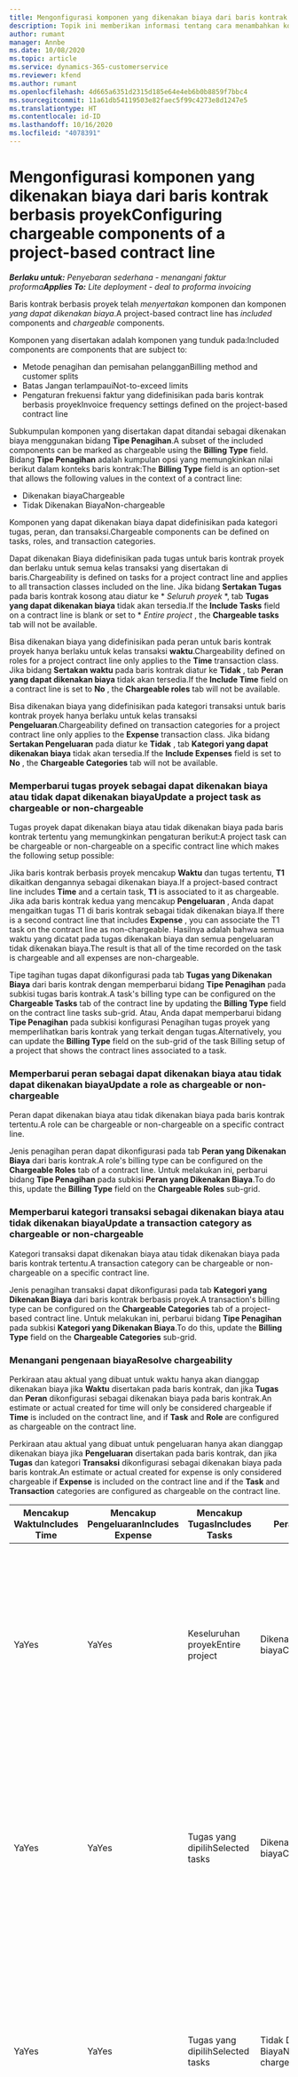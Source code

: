```yaml
---
title: Mengonfigurasi komponen yang dikenakan biaya dari baris kontrak berbasis proyek
description: Topik ini memberikan informasi tentang cara menambahkan komponen yang dikenakan biaya ke lini kontrak dalam Project Operations.
author: rumant
manager: Annbe
ms.date: 10/08/2020
ms.topic: article
ms.service: dynamics-365-customerservice
ms.reviewer: kfend
ms.author: rumant
ms.openlocfilehash: 4d665a6351d2315d185e64e4eb6b0b8859f7bbc4
ms.sourcegitcommit: 11a61db54119503e82faec5f99c4273e8d1247e5
ms.translationtype: HT
ms.contentlocale: id-ID
ms.lasthandoff: 10/16/2020
ms.locfileid: "4078391"
---
```

# <a name="configuring-chargeable-components-of-a-project-based-contract-line"></a><span data-ttu-id="8ce12-103">Mengonfigurasi komponen yang dikenakan biaya dari baris kontrak berbasis proyek</span><span class="sxs-lookup"><span data-stu-id="8ce12-103">Configuring chargeable components of a project-based contract line</span></span>

<span data-ttu-id="8ce12-104">_**Berlaku untuk:** Penyebaran sederhana - menangani faktur proforma_</span><span class="sxs-lookup"><span data-stu-id="8ce12-104">_**Applies To:** Lite deployment - deal to proforma invoicing_</span></span>

<span data-ttu-id="8ce12-105">Baris kontrak berbasis proyek telah *menyertakan* komponen dan komponen *yang dapat dikenakan biaya*.</span><span class="sxs-lookup"><span data-stu-id="8ce12-105">A project-based contract line has *included* components and *chargeable* components.</span></span>

<span data-ttu-id="8ce12-106">Komponen yang disertakan adalah komponen yang tunduk pada:</span><span class="sxs-lookup"><span data-stu-id="8ce12-106">Included components are components that are subject to:</span></span>

  - <span data-ttu-id="8ce12-107">Metode penagihan dan pemisahan pelanggan</span><span class="sxs-lookup"><span data-stu-id="8ce12-107">Billing method and customer splits</span></span>
  - <span data-ttu-id="8ce12-108">Batas Jangan terlampaui</span><span class="sxs-lookup"><span data-stu-id="8ce12-108">Not-to-exceed limits</span></span> 
  - <span data-ttu-id="8ce12-109">Pengaturan frekuensi faktur yang didefinisikan pada baris kontrak berbasis proyek</span><span class="sxs-lookup"><span data-stu-id="8ce12-109">Invoice frequency settings defined on the project-based contract line</span></span>

<span data-ttu-id="8ce12-110">Subkumpulan komponen yang disertakan dapat ditandai sebagai dikenakan biaya menggunakan bidang **Tipe Penagihan**.</span><span class="sxs-lookup"><span data-stu-id="8ce12-110">A subset of the included components can be marked as chargeable using the **Billing Type** field.</span></span> <span data-ttu-id="8ce12-111">Bidang **Tipe Penagihan** adalah kumpulan opsi yang memungkinkan nilai berikut dalam konteks baris kontrak:</span><span class="sxs-lookup"><span data-stu-id="8ce12-111">The **Billing Type** field is an option-set that allows the following values in the context of a contract line:</span></span>

  - <span data-ttu-id="8ce12-112">Dikenakan biaya</span><span class="sxs-lookup"><span data-stu-id="8ce12-112">Chargeable</span></span>
  - <span data-ttu-id="8ce12-113">Tidak Dikenakan Biaya</span><span class="sxs-lookup"><span data-stu-id="8ce12-113">Non-chargeable</span></span>

<span data-ttu-id="8ce12-114">Komponen yang dapat dikenakan biaya dapat didefinisikan pada kategori tugas, peran, dan transaksi.</span><span class="sxs-lookup"><span data-stu-id="8ce12-114">Chargeable components can be defined on tasks, roles, and transaction categories.</span></span>

<span data-ttu-id="8ce12-115">Dapat dikenakan Biaya didefinisikan pada tugas untuk baris kontrak proyek dan berlaku untuk semua kelas transaksi yang disertakan di baris.</span><span class="sxs-lookup"><span data-stu-id="8ce12-115">Chargeability is defined on tasks for a project contract line and applies to all transaction classes included on the line.</span></span> <span data-ttu-id="8ce12-116">Jika bidang **Sertakan Tugas** pada baris kontrak kosong atau diatur ke \* *Seluruh proyek* \*, tab **Tugas yang dapat dikenakan biaya** tidak akan tersedia.</span><span class="sxs-lookup"><span data-stu-id="8ce12-116">If the **Include Tasks** field on a contract line is blank or set to \* *Entire project* , the **Chargeable tasks** tab will not be available.</span></span>

<span data-ttu-id="8ce12-117">Bisa dikenakan biaya yang didefinisikan pada peran untuk baris kontrak proyek hanya berlaku untuk kelas transaksi **waktu**.</span><span class="sxs-lookup"><span data-stu-id="8ce12-117">Chargeability defined on roles for a project contract line only applies to the **Time** transaction class.</span></span> <span data-ttu-id="8ce12-118">Jika bidang **Sertakan waktu** pada baris kontrak diatur ke **Tidak** , tab **Peran yang dapat dikenakan biaya** tidak akan tersedia.</span><span class="sxs-lookup"><span data-stu-id="8ce12-118">If the **Include Time** field on a contract line is set to **No** , the **Chargeable roles** tab will not be available.</span></span>

<span data-ttu-id="8ce12-119">Bisa dikenakan biaya yang didefinisikan pada kategori transaksi untuk baris kontrak proyek hanya berlaku untuk kelas transaksi **Pengeluaran**.</span><span class="sxs-lookup"><span data-stu-id="8ce12-119">Chargeability defined on transaction categories for a project contract line only applies to the **Expense** transaction class.</span></span> <span data-ttu-id="8ce12-120">Jika bidang **Sertakan Pengeluaran** pada diatur ke **Tidak** , tab **Kategori yang dapat dikenakan biaya** tidak akan tersedia.</span><span class="sxs-lookup"><span data-stu-id="8ce12-120">If the **Include Expenses** field is set to **No** , the **Chargeable Categories** tab will not be available.</span></span>

### <a name="update-a-project-task-as-chargeable-or-non-chargeable"></a><span data-ttu-id="8ce12-121">Memperbarui tugas proyek sebagai dapat dikenakan biaya atau tidak dapat dikenakan biaya</span><span class="sxs-lookup"><span data-stu-id="8ce12-121">Update a project task as chargeable or non-chargeable</span></span>

<span data-ttu-id="8ce12-122">Tugas proyek dapat dikenakan biaya atau tidak dikenakan biaya pada baris kontrak tertentu yang memungkinkan pengaturan berikut:</span><span class="sxs-lookup"><span data-stu-id="8ce12-122">A project task can be chargeable or non-chargeable on a specific contract line which makes the following setup possible:</span></span>

<span data-ttu-id="8ce12-123">Jika baris kontrak berbasis proyek mencakup **Waktu** dan tugas tertentu, **T1** dikaitkan dengannya sebagai dikenakan biaya.</span><span class="sxs-lookup"><span data-stu-id="8ce12-123">If a project-based contract line includes **Time** and a certain task, **T1** is associated to it as chargeable.</span></span> <span data-ttu-id="8ce12-124">Jika ada baris kontrak kedua yang mencakup **Pengeluaran** , Anda dapat mengaitkan tugas T1 di baris kontrak sebagai tidak dikenakan biaya.</span><span class="sxs-lookup"><span data-stu-id="8ce12-124">If there is a second contract line that includes **Expense** , you can associate the T1 task on the contract line as non-chargeable.</span></span> <span data-ttu-id="8ce12-125">Hasilnya adalah bahwa semua waktu yang dicatat pada tugas dikenakan biaya dan semua pengeluaran tidak dikenakan biaya.</span><span class="sxs-lookup"><span data-stu-id="8ce12-125">The result is that all of the time recorded on the task is chargeable and all expenses are non-chargeable.</span></span>

<span data-ttu-id="8ce12-126">Tipe tagihan tugas dapat dikonfigurasi pada tab **Tugas yang Dikenakan Biaya** dari baris kontrak dengan memperbarui bidang **Tipe Penagihan** pada subkisi tugas baris kontrak.</span><span class="sxs-lookup"><span data-stu-id="8ce12-126">A task's billing type can be configured on the **Chargeable Tasks** tab of the contract line by updating the **Billing Type** field on the contract line tasks sub-grid.</span></span> <span data-ttu-id="8ce12-127">Atau, Anda dapat memperbarui bidang **Tipe Penagihan** pada subkisi konfigurasi Penagihan tugas proyek yang memperlihatkan baris kontrak yang terkait dengan tugas.</span><span class="sxs-lookup"><span data-stu-id="8ce12-127">Alternatively, you can update the **Billing Type** field on the sub-grid of the task Billing setup of a project that shows the contract lines associated to a task.</span></span>

### <a name="update-a-role-as-chargeable-or-non-chargeable"></a><span data-ttu-id="8ce12-128">Memperbarui peran sebagai dapat dikenakan biaya atau tidak dapat dikenakan biaya</span><span class="sxs-lookup"><span data-stu-id="8ce12-128">Update a role as chargeable or non-chargeable</span></span>

<span data-ttu-id="8ce12-129">Peran dapat dikenakan biaya atau tidak dikenakan biaya pada baris kontrak tertentu.</span><span class="sxs-lookup"><span data-stu-id="8ce12-129">A role can be chargeable or non-chargeable on a specific contract line.</span></span>

<span data-ttu-id="8ce12-130">Jenis penagihan peran dapat dikonfigurasi pada tab **Peran yang Dikenakan Biaya** dari baris kontrak.</span><span class="sxs-lookup"><span data-stu-id="8ce12-130">A role's billing type can be configured on the **Chargeable Roles** tab of a contract line.</span></span> <span data-ttu-id="8ce12-131">Untuk melakukan ini, perbarui bidang **Tipe Penagihan** pada subkisi **Peran yang Dikenakan Biaya**.</span><span class="sxs-lookup"><span data-stu-id="8ce12-131">To do this, update the **Billing Type** field on the **Chargeable Roles** sub-grid.</span></span>

### <a name="update-a-transaction-category-as-chargeable-or-non-chargeable"></a><span data-ttu-id="8ce12-132">Memperbarui kategori transaksi sebagai dikenakan biaya atau tidak dikenakan biaya</span><span class="sxs-lookup"><span data-stu-id="8ce12-132">Update a transaction category as chargeable or non-chargeable</span></span>

<span data-ttu-id="8ce12-133">Kategori transaksi dapat dikenakan biaya atau tidak dikenakan biaya pada baris kontrak tertentu.</span><span class="sxs-lookup"><span data-stu-id="8ce12-133">A transaction category can be chargeable or non-chargeable on a specific contract line.</span></span>

<span data-ttu-id="8ce12-134">Jenis penagihan transaksi dapat dikonfigurasi pada tab **Kategori yang Dikenakan Biaya** dari baris kontrak berbasis proyek.</span><span class="sxs-lookup"><span data-stu-id="8ce12-134">A transaction's billing type can be configured on the **Chargeable Categories** tab of a project-based contract line.</span></span> <span data-ttu-id="8ce12-135">Untuk melakukan ini, perbarui bidang **Tipe Penagihan** pada subkisi **Kategori yang Dikenakan Biaya**.</span><span class="sxs-lookup"><span data-stu-id="8ce12-135">To do this, update the **Billing Type** field on the **Chargeable Categories** sub-grid.</span></span>

### <a name="resolve-chargeability"></a><span data-ttu-id="8ce12-136">Menangani pengenaan biaya</span><span class="sxs-lookup"><span data-stu-id="8ce12-136">Resolve chargeability</span></span>

<span data-ttu-id="8ce12-137">Perkiraan atau aktual yang dibuat untuk waktu hanya akan dianggap dikenakan biaya jika **Waktu** disertakan pada baris kontrak, dan jika **Tugas** dan **Peran** dikonfigurasi sebagai dikenakan biaya pada baris kontrak.</span><span class="sxs-lookup"><span data-stu-id="8ce12-137">An estimate or actual created for time will only be considered chargeable if **Time** is included on the contract line, and if **Task** and **Role** are configured as chargeable on the contract line.</span></span>

<span data-ttu-id="8ce12-138">Perkiraan atau aktual yang dibuat untuk pengeluaran hanya akan dianggap dikenakan biaya jika **Pengeluaran** disertakan pada baris kontrak, dan jika **Tugas** dan kategori **Transaksi** dikonfigurasi sebagai dikenakan biaya pada baris kontrak.</span><span class="sxs-lookup"><span data-stu-id="8ce12-138">An estimate or actual created for expense is only considered chargeable if **Expense** is included on the contract line and if the **Task** and **Transaction** categories are configured as chargeable on the contract line.</span></span>


| <span data-ttu-id="8ce12-139">Mencakup Waktu</span><span class="sxs-lookup"><span data-stu-id="8ce12-139">Includes Time</span></span> | <span data-ttu-id="8ce12-140">Mencakup Pengeluaran</span><span class="sxs-lookup"><span data-stu-id="8ce12-140">Includes Expense</span></span> | <span data-ttu-id="8ce12-141">Mencakup Tugas</span><span class="sxs-lookup"><span data-stu-id="8ce12-141">Includes Tasks</span></span> | <span data-ttu-id="8ce12-142">Peran</span><span class="sxs-lookup"><span data-stu-id="8ce12-142">Role</span></span>           | <span data-ttu-id="8ce12-143">Kategori</span><span class="sxs-lookup"><span data-stu-id="8ce12-143">Category</span></span>       | <span data-ttu-id="8ce12-144">Tugas</span><span class="sxs-lookup"><span data-stu-id="8ce12-144">Task</span></span>                                                                                                      |
|---------------|------------------|----------------|----------------|----------------|-----------------------------------------------------------------------------------------------------------|
| <span data-ttu-id="8ce12-145">Ya</span><span class="sxs-lookup"><span data-stu-id="8ce12-145">Yes</span></span>           | <span data-ttu-id="8ce12-146">Ya</span><span class="sxs-lookup"><span data-stu-id="8ce12-146">Yes</span></span>              | <span data-ttu-id="8ce12-147">Keseluruhan proyek</span><span class="sxs-lookup"><span data-stu-id="8ce12-147">Entire project</span></span> | <span data-ttu-id="8ce12-148">Dikenakan biaya</span><span class="sxs-lookup"><span data-stu-id="8ce12-148">Chargeable</span></span>     | <span data-ttu-id="8ce12-149">Dikenakan biaya</span><span class="sxs-lookup"><span data-stu-id="8ce12-149">Chargeable</span></span>     | <span data-ttu-id="8ce12-150">Penagihan pada aktual Waktu: **Dikenakan Biaya**</span><span class="sxs-lookup"><span data-stu-id="8ce12-150">Billing on a Time actual: **Chargeable**</span></span> </br> <span data-ttu-id="8ce12-151">Jenis penagihan pada aktual Pengeluaran: **Dikenakan biaya**</span><span class="sxs-lookup"><span data-stu-id="8ce12-151">Billing type on Expense actual: **Chargeable**</span></span>           |
| <span data-ttu-id="8ce12-152">Ya</span><span class="sxs-lookup"><span data-stu-id="8ce12-152">Yes</span></span>           | <span data-ttu-id="8ce12-153">Ya</span><span class="sxs-lookup"><span data-stu-id="8ce12-153">Yes</span></span>              | <span data-ttu-id="8ce12-154">Tugas yang dipilih</span><span class="sxs-lookup"><span data-stu-id="8ce12-154">Selected tasks</span></span> | <span data-ttu-id="8ce12-155">Dikenakan biaya</span><span class="sxs-lookup"><span data-stu-id="8ce12-155">Chargeable</span></span>     | <span data-ttu-id="8ce12-156">Dikenakan biaya</span><span class="sxs-lookup"><span data-stu-id="8ce12-156">Chargeable</span></span>     | <span data-ttu-id="8ce12-157">Penagihan pada aktual Waktu: **Dikenakan Biaya**</span><span class="sxs-lookup"><span data-stu-id="8ce12-157">Billing on a Time actual: **Chargeable**</span></span> </br> <span data-ttu-id="8ce12-158">Jenis penagihan pada aktual Pengeluaran: **Dikenakan biaya**</span><span class="sxs-lookup"><span data-stu-id="8ce12-158">Billing type on Expense actual: **Chargeable**</span></span>           |
| <span data-ttu-id="8ce12-159">Ya</span><span class="sxs-lookup"><span data-stu-id="8ce12-159">Yes</span></span>           | <span data-ttu-id="8ce12-160">Ya</span><span class="sxs-lookup"><span data-stu-id="8ce12-160">Yes</span></span>              | <span data-ttu-id="8ce12-161">Tugas yang dipilih</span><span class="sxs-lookup"><span data-stu-id="8ce12-161">Selected tasks</span></span> | <span data-ttu-id="8ce12-162">Tidak Dikenakan Biaya</span><span class="sxs-lookup"><span data-stu-id="8ce12-162">Non-chargeable</span></span> | <span data-ttu-id="8ce12-163">Dikenakan biaya</span><span class="sxs-lookup"><span data-stu-id="8ce12-163">Chargeable</span></span>     | <span data-ttu-id="8ce12-164">Penagihan pada aktual Waktu: **Tidak Dikenakan Biaya**</span><span class="sxs-lookup"><span data-stu-id="8ce12-164">Billing on a Time actual: **Non-chargeable**</span></span> </br> <span data-ttu-id="8ce12-165">Jenis penagihan pada aktual Pengeluaran: **Dikenakan biaya**</span><span class="sxs-lookup"><span data-stu-id="8ce12-165">Billing type on Expense actual: **Chargeable**</span></span>       |
| <span data-ttu-id="8ce12-166">Ya</span><span class="sxs-lookup"><span data-stu-id="8ce12-166">Yes</span></span>           | <span data-ttu-id="8ce12-167">Ya</span><span class="sxs-lookup"><span data-stu-id="8ce12-167">Yes</span></span>              | <span data-ttu-id="8ce12-168">Tugas yang dipilih</span><span class="sxs-lookup"><span data-stu-id="8ce12-168">Selected tasks</span></span> | <span data-ttu-id="8ce12-169">Dikenakan biaya</span><span class="sxs-lookup"><span data-stu-id="8ce12-169">Chargeable</span></span>     | <span data-ttu-id="8ce12-170">Dikenakan biaya</span><span class="sxs-lookup"><span data-stu-id="8ce12-170">Chargeable</span></span>     | <span data-ttu-id="8ce12-171">Penagihan pada aktual Waktu: **Tidak Dikenakan Biaya**</span><span class="sxs-lookup"><span data-stu-id="8ce12-171">Billing on a Time actual: **Non-chargeable**</span></span> </br> <span data-ttu-id="8ce12-172">Jenis penagihan pada aktual Pengeluaran:   **Tidak Dikenakan biaya**</span><span class="sxs-lookup"><span data-stu-id="8ce12-172">Billing type on Expense actual:   **Non-chargeable**</span></span> |
| <span data-ttu-id="8ce12-173">Ya</span><span class="sxs-lookup"><span data-stu-id="8ce12-173">Yes</span></span>           | <span data-ttu-id="8ce12-174">Ya</span><span class="sxs-lookup"><span data-stu-id="8ce12-174">Yes</span></span>              | <span data-ttu-id="8ce12-175">Tugas yang dipilih</span><span class="sxs-lookup"><span data-stu-id="8ce12-175">Selected tasks</span></span> | <span data-ttu-id="8ce12-176">Tidak Dikenakan Biaya</span><span class="sxs-lookup"><span data-stu-id="8ce12-176">Non-chargeable</span></span> | <span data-ttu-id="8ce12-177">Dikenakan biaya</span><span class="sxs-lookup"><span data-stu-id="8ce12-177">Chargeable</span></span>     | <span data-ttu-id="8ce12-178">Penagihan pada aktual Waktu: **Tidak Dikenakan Biaya**</span><span class="sxs-lookup"><span data-stu-id="8ce12-178">Billing on a Time actual: **Non-chargeable**</span></span> </br> <span data-ttu-id="8ce12-179">Jenis penagihan pada aktual Pengeluaran:   **Tidak Dikenakan biaya**</span><span class="sxs-lookup"><span data-stu-id="8ce12-179">Billing type on Expense actual:   **Non-chargeable**</span></span> |
| <span data-ttu-id="8ce12-180">Ya</span><span class="sxs-lookup"><span data-stu-id="8ce12-180">Yes</span></span>           | <span data-ttu-id="8ce12-181">Ya</span><span class="sxs-lookup"><span data-stu-id="8ce12-181">Yes</span></span>              | <span data-ttu-id="8ce12-182">Tugas yang dipilih</span><span class="sxs-lookup"><span data-stu-id="8ce12-182">Selected tasks</span></span> | <span data-ttu-id="8ce12-183">Tidak Dikenakan Biaya</span><span class="sxs-lookup"><span data-stu-id="8ce12-183">Non-chargeable</span></span> | <span data-ttu-id="8ce12-184">Tidak Dikenakan Biaya</span><span class="sxs-lookup"><span data-stu-id="8ce12-184">Non-chargeable</span></span> | <span data-ttu-id="8ce12-185">Penagihan pada aktual Waktu: **Tidak Dikenakan Biaya**</span><span class="sxs-lookup"><span data-stu-id="8ce12-185">Billing on a Time actual: **Non-chargeable**</span></span> </br> <span data-ttu-id="8ce12-186">Jenis penagihan pada aktual Pengeluaran:   **Tidak Dikenakan biaya**</span><span class="sxs-lookup"><span data-stu-id="8ce12-186">Billing type on Expense actual:   **Non-chargeable**</span></span> |
| <span data-ttu-id="8ce12-187">No</span><span class="sxs-lookup"><span data-stu-id="8ce12-187">No</span></span>            | <span data-ttu-id="8ce12-188">Ya</span><span class="sxs-lookup"><span data-stu-id="8ce12-188">Yes</span></span>              | <span data-ttu-id="8ce12-189">Keseluruhan proyek</span><span class="sxs-lookup"><span data-stu-id="8ce12-189">Entire project</span></span> | <span data-ttu-id="8ce12-190">Tidak dapat diatur</span><span class="sxs-lookup"><span data-stu-id="8ce12-190">Can't be set</span></span>   | <span data-ttu-id="8ce12-191">Dikenakan biaya</span><span class="sxs-lookup"><span data-stu-id="8ce12-191">Chargeable</span></span>     | <span data-ttu-id="8ce12-192">Penagihan pada aktual Waktu: **Tidak tersedia**</span><span class="sxs-lookup"><span data-stu-id="8ce12-192">Billing on a Time actual: **Not available**</span></span></br><span data-ttu-id="8ce12-193">Jenis penagihan pada aktual Pengeluaran: **Dikenakan biaya**</span><span class="sxs-lookup"><span data-stu-id="8ce12-193">Billing type on Expense actual: **Chargeable**</span></span>          |
| <span data-ttu-id="8ce12-194">No</span><span class="sxs-lookup"><span data-stu-id="8ce12-194">No</span></span>            | <span data-ttu-id="8ce12-195">Ya</span><span class="sxs-lookup"><span data-stu-id="8ce12-195">Yes</span></span>              | <span data-ttu-id="8ce12-196">Keseluruhan proyek</span><span class="sxs-lookup"><span data-stu-id="8ce12-196">Entire project</span></span> | <span data-ttu-id="8ce12-197">Tidak dapat diatur</span><span class="sxs-lookup"><span data-stu-id="8ce12-197">Can't be set</span></span>   | <span data-ttu-id="8ce12-198">Tidak Dikenakan Biaya</span><span class="sxs-lookup"><span data-stu-id="8ce12-198">Non-chargeable</span></span> | <span data-ttu-id="8ce12-199">Penagihan pada aktual Waktu: **Tidak tersedia**</span><span class="sxs-lookup"><span data-stu-id="8ce12-199">Billing on a Time actual: **Not available**</span></span></br> <span data-ttu-id="8ce12-200">Jenis penagihan pada aktual Pengeluaran: **Tidak Dikenakan biaya**</span><span class="sxs-lookup"><span data-stu-id="8ce12-200">Billing type on Expense actual: **Non-chargeable**</span></span>     |
| <span data-ttu-id="8ce12-201">Ya</span><span class="sxs-lookup"><span data-stu-id="8ce12-201">Yes</span></span>           | <span data-ttu-id="8ce12-202">No</span><span class="sxs-lookup"><span data-stu-id="8ce12-202">No</span></span>               | <span data-ttu-id="8ce12-203">Keseluruhan proyek</span><span class="sxs-lookup"><span data-stu-id="8ce12-203">Entire project</span></span> | <span data-ttu-id="8ce12-204">Dikenakan biaya</span><span class="sxs-lookup"><span data-stu-id="8ce12-204">Chargeable</span></span>     | <span data-ttu-id="8ce12-205">Tidak dapat diatur</span><span class="sxs-lookup"><span data-stu-id="8ce12-205">Can't be set</span></span>   | <span data-ttu-id="8ce12-206">Penagihan pada aktual Waktu: **Dikenakan Biaya**</span><span class="sxs-lookup"><span data-stu-id="8ce12-206">Billing on a Time actual: **Chargeable**</span></span> </br> <span data-ttu-id="8ce12-207">Jenis penagihan pada aktual Pengeluaran: **Tidak tersedia**</span><span class="sxs-lookup"><span data-stu-id="8ce12-207">Billing type on Expense actual: **Not available**</span></span>        |
| <span data-ttu-id="8ce12-208">Ya</span><span class="sxs-lookup"><span data-stu-id="8ce12-208">Yes</span></span>           | <span data-ttu-id="8ce12-209">No</span><span class="sxs-lookup"><span data-stu-id="8ce12-209">No</span></span>               | <span data-ttu-id="8ce12-210">Keseluruhan proyek</span><span class="sxs-lookup"><span data-stu-id="8ce12-210">Entire project</span></span> | <span data-ttu-id="8ce12-211">Tidak Dikenakan Biaya</span><span class="sxs-lookup"><span data-stu-id="8ce12-211">Non-chargeable</span></span> | <span data-ttu-id="8ce12-212">Tidak dapat diatur</span><span class="sxs-lookup"><span data-stu-id="8ce12-212">Can't be set</span></span>   | <span data-ttu-id="8ce12-213">Penagihan pada aktual Waktu: **Tidak Dikenakan Biaya**</span><span class="sxs-lookup"><span data-stu-id="8ce12-213">Billing on a Time actual: **Non-chargeable**</span></span> </br><span data-ttu-id="8ce12-214">Jenis penagihan pada aktual Pengeluaran: **Tidak tersedia**</span><span class="sxs-lookup"><span data-stu-id="8ce12-214">Billing type on Expense actual: **Not   available**</span></span>   |
